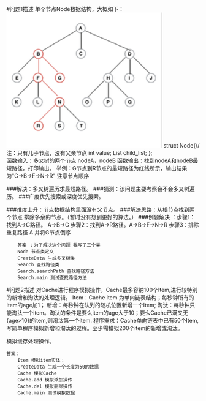 #问题1描述
单个节点Node数据结构，大概如下：
</br>![图](https://github.com/Qoiuy/Record-Interview-Question/blob/master/zingfront/01.png)
struct Node{//注：只有儿子节点，没有父亲节点
	int value;
	List<Node> child_list;
	};
</br>
函数输入：多叉树的两个节点 nodeA，nodeB
函数输出：找到nodeA和nodeB最短路径，打印输出。
举例：G节点到R节点的最短路径为红线所示，输出结果为"G->B->F->N->R"
注意节点顺序

###解决：多叉树遍历求最短路径。
###猜测：该问题主要考察会不会多叉树遍历。
###广度优先搜索或深度优先搜索。

###难度上升：节点数据结构里面没有父节点。
###解决思路：从根节点找到两个节点  排除多余的节点。（暂时没有想到更好的算法。）
###例题解决  ：步骤1：找到A->G路径。 	A->B->G
		步骤2：找到A->R路径。A->B->F->N->R
		步骤3：排除重复路径 A 并将G节点倒序
		
		答案 ：为了解决这个问题 我写了三个类
		Node 节点类定义
		CreateData 生成多叉树类
		Search 查找路径类
		Search.searchPath 查找路径方法
		Search.main 测试查找路径方法
		
#问题2描述
对Cache进行程序模拟操作，Cache最多容纳100个Item,进行较特别的新增和淘汰的处理逻辑。
Item：Cache item 为单向链表结构；每秒钟所有的Item的age加1；
新增：每秒钟在队列的随机位置新增一个Item;
淘汰：每秒钟只能淘汰一个item。淘汰的条件是要么item的age大于10；要么Cache已满又无{age>10}的item,则淘汰第一个item.
程序需求：Cache单向链表中已有50个Item,写简单程序模拟新增和淘汰的过程。至少需模拟200个item的新增或淘汰。

模拟缓存处理操作。

	答案：
		Item 模拟item实体；
		CreateData 生成一个长度为50的数据
		Cache 模拟Cache
		Cache.add 模拟添加操作
		Cache.del 模拟删除操作
		Cache.main 测试模拟数据


